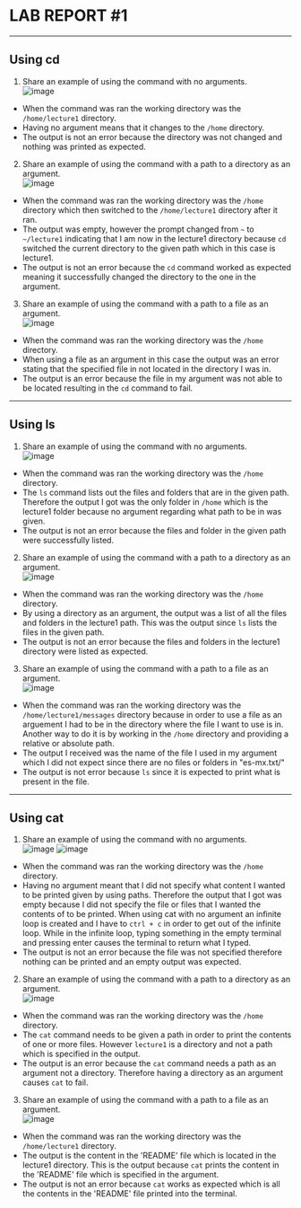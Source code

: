 # LAB REPORT #1
---
## Using cd
1. Share an example of using the command with no arguments. \
![image](https://github.com/anaisgg23/cse15l-lab-reports/assets/156368955/a3ddd9e3-c77e-45ac-8c77-38c14b6bfacd)
* When the command was ran the working directory was the `/home/lecture1` directory.
* Having no argument means that it changes to the `/home` directory. 
* The output is not an error because the directory was not changed and nothing was printed as expected. 

2. Share an example of using the command with a path to a directory as an argument. \
![image](https://github.com/anaisgg23/cse15l-lab-reports/assets/156368955/4f1722ce-ab06-4eaf-841e-a349fc0a4513)
* When the command was ran the working directory was the `/home` directory which then switched to the `/home/lecture1` directory after it ran.
* The output was empty, however the prompt changed from `~` to `~/lecture1` indicating that I am now in the lecture1 directory because `cd` switched the current directory to the given path which in this case is lecture1.
* The output is not an error because the `cd` command worked as expected meaning it successfully changed the directory to the one in the argument.

3. Share an example of using the command with a path to a file as an argument. \
![image](https://github.com/anaisgg23/cse15l-lab-reports/assets/156368955/9ca058ca-9dc1-4d46-8fbf-4b3fd53f4f3d)
* When the command was ran the working directory was the `/home` directory.
* When using a file as an argument in this case the output was an error stating that the specified file in not located in the directory I was in.
* The output is an error because the file in my argument was not able to be located resulting in the `cd` command to fail.

---
## Using ls
1. Share an example of using the command with no arguments. \
![image](https://github.com/anaisgg23/cse15l-lab-reports/assets/156368955/f14c8e4a-97cc-4165-a204-7d45c2ce64ac) 
* When the command was ran the working directory was the `/home` directory.
* The `ls` command lists out the files and folders that are in the given path. Therefore the output I got was the only folder in `/home` which is the lecture1 folder because no argument regarding what path to be in was given.
* The output is not an error because the files and folder in the given path were successfully listed. 
  
2. Share an example of using the command with a path to a directory as an argument. \
![image](https://github.com/anaisgg23/cse15l-lab-reports/assets/156368955/416acdc4-2a3a-422e-b3fa-f60b09bf5458)
* When the command was ran the working directory was the `/home` directory.
* By using a directory as an argument, the output was a list of all the files and folders in the lecture1 path. This was the output since `ls` lists the files in the given path.
* The output is not an error because the files and folders in the lecture1 directory were listed as expected. 

3. Share an example of using the command with a path to a file as an argument. \
![image](https://github.com/anaisgg23/cse15l-lab-reports/assets/156368955/e8378825-f59b-4358-9d6c-d08977987007)
* When the command was ran the working directory was the `/home/lecture1/messages` directory because in order to use a file as an arguement I had to be in the directory where the file I want to use is in. Another way to do it is by working in the `/home` directory and providing a relative or absolute path. 
* The output I received was the name of the file I used in my argument which I did not expect since there are no files or folders in "es-mx.txt/"
* The output is not error because `ls` since it is expected to print what is present in the file.

---
## Using cat
1. Share an example of using the command with no arguments. \
![image](https://github.com/anaisgg23/cse15l-lab-reports/assets/156368955/55ab4994-c4fc-407a-bebe-0ac2e162623a)
![image](https://github.com/anaisgg23/cse15l-lab-reports/assets/156368955/49df9bc2-0227-4b80-8f46-d8c8aa79631e)
* When the command was ran the working directory was the `/home` directory.
* Having no argument meant that I did not specify what content I wanted to be printed given by using paths. Therefore the output that I got was empty because I did not specify the file or files that I wanted the contents of to be printed. When using cat with no argument an infinite loop is created and I have to `ctrl + c` in order to get out of the infinite loop. While in the infinite loop, typing something in the empty terminal and pressing enter causes the terminal to return what I typed.
* The output is not an error because the file was not specified therefore nothing can be printed and an empty output was expected.
  
2. Share an example of using the command with a path to a directory as an argument. \
![image](https://github.com/anaisgg23/cse15l-lab-reports/assets/156368955/a76ba8bc-2606-484a-9439-582457a6fe88)
* When the command was ran the working directory was the `/home` directory.
* The `cat` command needs to be given a path in order to print the contents of one or more files. However `lecture1` is a directory and not a path which is specified in the output.
* The output is an error because the `cat` command needs a path as an argument not a directory. Therefore having a directory as an argument causes `cat` to fail.

3. Share an example of using the command with a path to a file as an argument. \
![image](https://github.com/anaisgg23/cse15l-lab-reports/assets/156368955/c56c7e5e-62f0-4db8-a674-04116ade9cf7)
* When the command was ran the working directory was the `/home/lecture1` directory.
* The output is the content in the 'README' file which is located in the lecture1 directory. This is the output because `cat` prints the content in the 'README' file which is specified in the argument.
* The output is not an error because `cat` works as expected which is all the contents in the 'README' file printed into the terminal.


